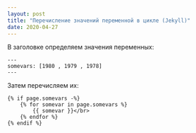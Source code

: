 ```yaml
---
layout: post
title: "Перечисление значений переменной в цикле (Jekyll)"
date: 2020-04-27
---
```



В заголовке определяем значения переменных:
```
---
somevars: [1980 , 1979 , 1978]
---
```

Затем перечисляем их:
```
{% if page.somevars -%}
    {% for somevar in page.somevars %}
        {{ somevar }}</br>
    {% endfor %}
{% endif %}
```
